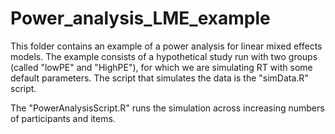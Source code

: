 # Power_analysis_LME_example

This folder contains an example of a power analysis for linear mixed effects models.
The example consists of a hypothetical study run with two groups (called "lowPE" and "HighPE"), 
for which we are simulating RT with some default parameters. The script that simulates the data
is the "simData.R" script. 

The "PowerAnalysisScript.R" runs the simulation across increasing numbers of participants
 and items. 
